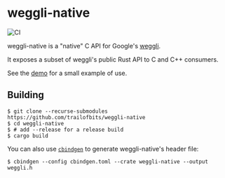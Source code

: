 weggli-native
=============

![CI](https://github.com/trailofbits/weggli-native/actions/workflows/ci.yml/badge.svg)

weggli-native is a "native" C API for Google's
[weggli](https://github.com/googleprojectzero/weggli).

It exposes a subset of weggli's public Rust API to C and C++ consumers.

See the [demo](demo/) for a small example of use.

## Building

```console
$ git clone --recurse-submodules https://github.com/trailofbits/weggli-native
$ cd weggli-native
$ # add --release for a release build
$ cargo build
```

You can also use [`cbindgen`](https://github.com/eqrion/cbindgen) to generate
weggli-native's header file:

```console
$ cbindgen --config cbindgen.toml --crate weggli-native --output weggli.h
```

